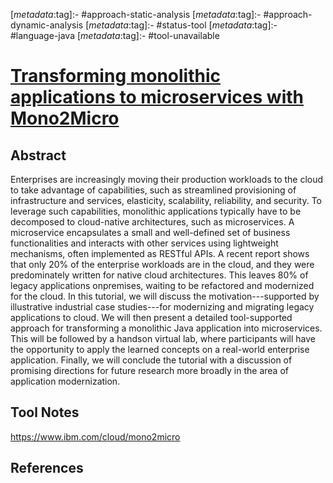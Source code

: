 <!-- deno-fmt-ignore-start -->

[_metadata_:tag]:- #approach-static-analysis
[_metadata_:tag]:- #approach-dynamic-analysis
[_metadata_:tag]:- #status-tool
[_metadata_:tag]:- #language-java
[_metadata_:tag]:- #tool-unavailable

<!-- deno-fmt-ignore-end -->

# [Transforming monolithic applications to microservices with Mono2Micro](https://doi.org/10.1109/ASE51524.2021.9678851)

## Abstract

Enterprises are increasingly moving their production workloads to the cloud to
take advantage of capabilities, such as streamlined provisioning of
infrastructure and services, elasticity, scalability, reliability, and security.
To leverage such capabilities, monolithic applications typically have to be
decomposed to cloud-native architectures, such as microservices. A microservice
encapsulates a small and well-defined set of business functionalities and
interacts with other services using lightweight mechanisms, often implemented as
RESTful APIs. A recent report shows that only 20% of the enterprise workloads
are in the cloud, and they were predominately written for native cloud
architectures. This leaves 80% of legacy applications onpremises, waiting to be
refactored and modernized for the cloud. In this tutorial, we will discuss the
motivation---supported by illustrative industrial case studies---for modernizing
and migrating legacy applications to cloud. We will then present a detailed
tool-supported approach for transforming a monolithic Java application into
microservices. This will be followed by a handson virtual lab, where
participants will have the opportunity to apply the learned concepts on a
real-world enterprise application. Finally, we will conclude the tutorial with a
discussion of promising directions for future research more broadly in the area
of application modernization.

## Tool Notes

https://www.ibm.com/cloud/mono2micro

## References
